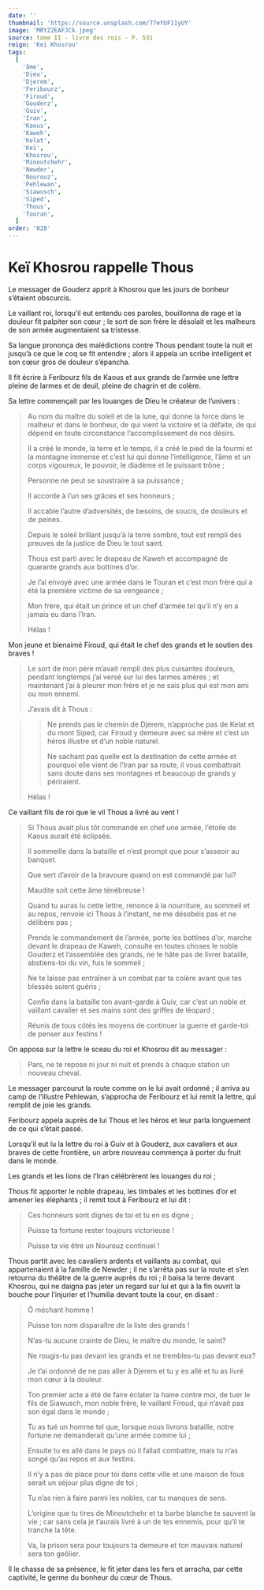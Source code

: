 ```yaml
---
date: ''
thumbnail: 'https://source.unsplash.com/77eYUF11yUY'
image: 'MRYZ2EAFJCk.jpeg'
source: tome II - livre des rois - P. 531
reign: 'Keï Khosrou'
tags:
  [
    'âme',
    'Dieu',
    'Djerem',
    'Feribourz',
    'Firoud',
    'Gouderz',
    'Guiv',
    'Iran',
    'Kaous',
    'Kaweh',
    'Kelat',
    'Keï',
    'Khosrou',
    'Minoutchehr',
    'Newder',
    'Nourouz',
    'Pehlewan',
    'Siawusch',
    'Siped',
    'Thous',
    'Touran',
  ]
order: '028'
---
```


# Keï Khosrou rappelle Thous

Le messager de Gouderz apprit à Khosrou que les jours de bonheur s’étaient obscurcis.

Le vaillant roi, lorsqu’il eut entendu ces paroles, bouillonna de rage et la douleur fit palpiter son cœur ; le sort de son frère le désolait et les malheurs de son armée augmentaient sa tristesse.

Sa langue prononça des malédictions contre Thous pendant toute la nuit et jusqu’à ce que le coq se fit entendre ; alors il appela un scribe intelligent et son cœur gros de douleur s’épancha.

Il fit écrire à Feribourz fils de Kaous et aux grands de l’armée une lettre pleine de larmes et de deuil, pleine de chagrin et de colère.

Sa lettre commençait par les louanges de Dieu le créateur de l’univers :

> Au nom du maître du soleil et de la lune, qui donne la force dans le malheur et dans le bonheur, de qui vient la victoire et la défaite, de qui dépend en toute circonstance l’accomplissement de nos désirs.
>
> Il a créé le monde, la terre et le temps, il a créé le pied de la fourmi et Ia montagne immense et c’est lui qui donne l’intelligence, l’âme et un corps vigoureux, le pouvoir, le diadème et le puissant trône ;
>
> Personne ne peut se soustraire à sa puissance ;
>
> Il accorde à l’un ses grâces et ses honneurs ;
>
> Il accable l’autre d’adversités, de besoins, de soucis, de douleurs et de peines.
>
> Depuis le soleil brillant jusqu’à la terre sombre, tout est rempli des preuves de la justice de Dieu le tout saint.
>
> Thous est parti avec le drapeau de Kaweh et accompagné de quarante grands aux bottines d’or.
>
> Je l’ai envoyé avec une armée dans le Touran et c’est mon frère qui a été la première victime de sa vengeance ;
>
> Mon frère, qui était un prince et un chef d’armée tel qu’il n’y en a jamais eu dans l’Iran.
>
> Hélas !

Mon jeune et bienaimé Firoud, qui était le chef des grands et le soutien des braves !

> Le sort de mon père m’avait rempli des plus cuisantes douleurs, pendant longtemps j’ai versé sur lui des larmes amères ; et maintenant j’ai à pleurer mon frère et je ne sais plus qui est mon ami ou mon ennemi.
>
> J’avais dit à Thous :

> > Ne prends pas le chemin de Djerem, n’approche pas de Kelat et du mont Siped, car Firoud y demeure avec sa mère et c’est un héros illustre et d’un noble naturel.
> >
> > Ne sachant pas quelle est la destination de cette armée et pourquoi elle vient de l’Iran par sa route, il vous combattrait sans doute dans ses montagnes et beaucoup de grands y périraient.
>
> Hélas !

Ce vaillant fils de roi que le vil Thous a livré au vent !

> Si Thous avait plus tôt commandé en chef une armée, l’étoile de Kaous aurait été éclipsée.
>
> Il sommeille dans la bataille et n’est prompt que pour s’asseoir au banquet.
>
> Que sert d’avoir de la bravoure quand on est commandé par lui?
>
> Maudite soit cette âme ténébreuse !
>
> Quand tu auras lu cette lettre, renonce à la nourriture, au sommeil et au repos, renvoie ici Thous à l’instant, ne me désobéis pas et ne délibère pas ;
>
> Prends le commandement de l’armée, porte les bottines d’or, marche devant le drapeau de Kaweh, consulte en toutes choses le noble Gouderz et l’assemblée des grands, ne te hâte pas de livrer bataille, abstiens-toi du vin, fuis le sommeil ;
>
> Ne te laisse pas entraîner à un combat par ta colère avant que tes blessés soient guéris ;
>
> Confie dans la bataille ton avant-garde à Guiv, car c’est un noble et vaillant cavalier et ses mains sont des griffes de léopard ;
>
> Réunis de tous côtés les moyens de continuer la guerre et garde-toi de penser aux festins !

On apposa sur la lettre le sceau du roi et Khosrou dit au messager :

> Pars, ne te repose ni jour ni nuit et prends à chaque station un nouveau cheval.

Le messager parcourut la route comme on le lui avait ordonné ; il arriva au camp de l’illustre Pehlewan, s’approcha de Feribourz et lui remit la lettre, qui remplit de joie les grands.

Feribourz appela auprès de lui Thous et les héros et leur parla longuement de ce qui s’était passé.

Lorsqu’il eut lu la lettre du roi à Guiv et à Gouderz, aux cavaliers et aux braves de cette frontière, un arbre nouveau commença à porter du fruit dans le monde.

Les grands et les lions de l’Iran célébrèrent les louanges du roi ;

Thous fit apporter le noble drapeau, les timbales et les bottines d’or et amener les éléphants ; il remit tout à Feribourz et lui dit :

> Ces honneurs sont dignes de toi et tu en es digne ;
>
> Puisse ta fortune rester toujours victorieuse !
>
> Puisse ta vie être un Nourouz continuel !

Thous partit avec les cavaliers ardents et vaillants au combat, qui appartenaient à la famille de Newder ; il ne s’arrêta pas sur la route et s’en retourna du théâtre de la guerre auprès du roi ; il baisa la terre devant Khosrou, qui ne daigna pas jeter un regard sur lui et qui à la fin ouvrit la bouche pour l’injurier et l’humilia devant toute la cour, en disant :

> Ô méchant homme !
>
> Puisse ton nom disparaître de la liste des grands !
>
> N’as-tu aucune crainte de Dieu, le maître du monde, le saint?
>
> Ne rougis-tu pas devant les grands et ne trembles-tu pas devant eux?
>
> Je t’ai ordonné de ne pas aller à Djerem et tu y es allé et tu as livré mon cœur à la douleur.
>
> Ton premier acte a été de faire éclater la haine contre moi, de tuer le fils de Siawusch, mon noble frère, le vaillant Firoud, qui n’avait pas son égal dans le monde ;
>
> Tu as tué un homme tel que, lorsque nous livrons bataille, notre fortune ne demanderait qu’une armée comme lui ;
>
> Ensuite tu es allé dans le pays où il fallait combattre, mais tu n’as songé qu’au repos et aux festins.
>
> Il n’y a pas de place pour toi dans cette ville et une maison de fous serait un séjour plus digne de toi ;
>
> Tu n’as rien à faire parmi les nobles, car tu manques de sens.
>
> L’origine que tu tires de Minoutchehr et ta barbe blanche te sauvent la vie ; car sans cela je t’aurais livré à un de tes ennemis, pour qu’il te tranche la tête.
>
> Va, la prison sera pour toujours ta demeure et ton mauvais naturel sera ton geôlier.

Il le chassa de sa présence, le fit jeter dans les fers et arracha, par cette captivité, le germe du bonheur du cœur de Thous.
